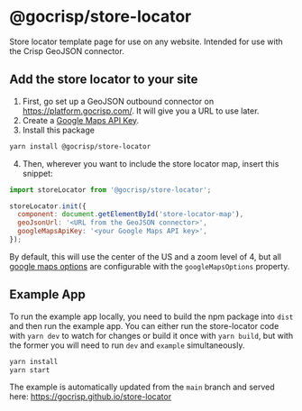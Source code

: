 # @gocrisp/store-locator

Store locator template page for use on any website. Intended for use with the Crisp GeoJSON connector.

## Add the store locator to your site

1. First, go set up a GeoJSON outbound connector on https://platform.gocrisp.com/. It will give you a URL to use later.
2. Create a [Google Maps API Key](https://developers.google.com/maps/gmp-get-started).
3. Install this package
```bash
yarn install @gocrisp/store-locator
```
4. Then, wherever you want to include the store locator map, insert this snippet:
```javascript
import storeLocator from '@gocrisp/store-locator';

storeLocator.init({
  component: document.getElementById('store-locator-map'),
  geoJsonUrl: '<URL from the GeoJSON connector>',
  googleMapsApiKey: '<your Google Maps API key>',
});
```

By default, this will use the center of the US and a zoom level of 4, but all [google maps options](https://developers.google.com/maps/documentation/javascript/overview#MapOptions) are configurable with the `googleMapsOptions` property.


## Example App

To run the example app locally, you need to build the npm package into `dist` and then run the example app. You can either run the store-locator code with `yarn dev` to watch for changes or build it once with `yarn build`, but with the former you will need to run `dev` and `example` simultaneously.

```bash
yarn install
yarn start
```

The example is automatically updated from the `main` branch and served here:
https://gocrisp.github.io/store-locator
